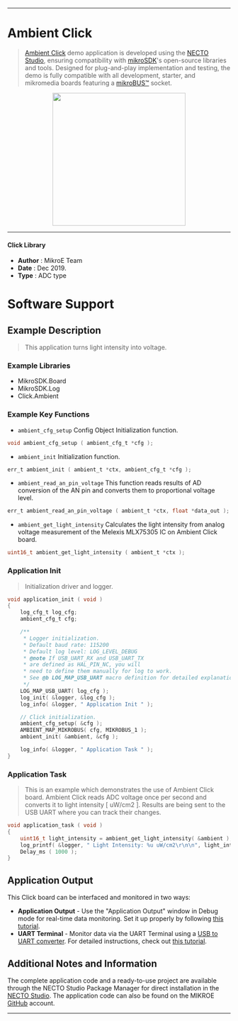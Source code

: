 
---
# Ambient Click

> [Ambient Click](https://www.mikroe.com/?pid_product=MIKROE-1890) demo application is developed using
the [NECTO Studio](https://www.mikroe.com/necto), ensuring compatibility with [mikroSDK](https://www.mikroe.com/mikrosdk)'s
open-source libraries and tools. Designed for plug-and-play implementation and testing, the demo is fully compatible with
all development, starter, and mikromedia boards featuring a [mikroBUS&trade;](https://www.mikroe.com/mikrobus) socket.

<p align="center">
  <img src="https://www.mikroe.com/?pid_product=MIKROE-1890&image=1" height=300px>
</p>

---

#### Click Library

- **Author**        : MikroE Team
- **Date**          : Dec 2019.
- **Type**          : ADC type

# Software Support

## Example Description

> This application turns light intensity into voltage.

### Example Libraries

- MikroSDK.Board
- MikroSDK.Log
- Click.Ambient

### Example Key Functions

- `ambient_cfg_setup` Config Object Initialization function.
```c
void ambient_cfg_setup ( ambient_cfg_t *cfg ); 
```

- `ambient_init` Initialization function.
```c
err_t ambient_init ( ambient_t *ctx, ambient_cfg_t *cfg );
```

- `ambient_read_an_pin_voltage` This function reads results of AD conversion of the AN pin and converts them to proportional voltage level.
```c
err_t ambient_read_an_pin_voltage ( ambient_t *ctx, float *data_out );
```

- `ambient_get_light_intensity` Calculates the light intensity from analog voltage measurement of the Melexis MLX75305 IC on Ambient Click board.
```c
uint16_t ambient_get_light_intensity ( ambient_t *ctx );
```

### Application Init

> Initialization driver and logger.

```c
void application_init ( void )
{
    log_cfg_t log_cfg;
    ambient_cfg_t cfg;

    /** 
     * Logger initialization.
     * Default baud rate: 115200
     * Default log level: LOG_LEVEL_DEBUG
     * @note If USB_UART_RX and USB_UART_TX 
     * are defined as HAL_PIN_NC, you will 
     * need to define them manually for log to work. 
     * See @b LOG_MAP_USB_UART macro definition for detailed explanation.
     */
    LOG_MAP_USB_UART( log_cfg );
    log_init( &logger, &log_cfg );
    log_info( &logger, " Application Init " );

    // Click initialization.
    ambient_cfg_setup( &cfg );
    AMBIENT_MAP_MIKROBUS( cfg, MIKROBUS_1 );
    ambient_init( &ambient, &cfg );

    log_info( &logger, " Application Task " );
}
```

### Application Task

> This is an example which demonstrates the use of Ambient Click board.
Ambient Click reads ADC voltage once per second and converts it to light intensity [ uW/cm2 ].
Results are being sent to the USB UART where you can track their changes.

```c
void application_task ( void )
{
    uint16_t light_intensity = ambient_get_light_intensity( &ambient );
    log_printf( &logger, " Light Intensity: %u uW/cm2\r\n\n", light_intensity );
    Delay_ms ( 1000 );
}
```

## Application Output

This Click board can be interfaced and monitored in two ways:
- **Application Output** - Use the "Application Output" window in Debug mode for real-time data monitoring.
Set it up properly by following [this tutorial](https://www.youtube.com/watch?v=ta5yyk1Woy4).
- **UART Terminal** - Monitor data via the UART Terminal using
a [USB to UART converter](https://www.mikroe.com/click/interface/usb?interface*=uart,uart). For detailed instructions,
check out [this tutorial](https://help.mikroe.com/necto/v2/Getting%20Started/Tools/UARTTerminalTool).

## Additional Notes and Information

The complete application code and a ready-to-use project are available through the NECTO Studio Package Manager for 
direct installation in the [NECTO Studio](https://www.mikroe.com/necto). The application code can also be found on
the MIKROE [GitHub](https://github.com/MikroElektronika/mikrosdk_click_v2) account.

---
